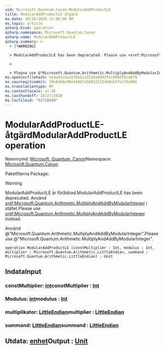 ```yaml
---
uid: Microsoft.Quantum.Canon.ModularAddProductLE
title: ModularAddProductLE-åtgärd
ms.date: 10/26/2020 12:00:00 AM
ms.topic: article
qsharp.kind: operation
qsharp.namespace: Microsoft.Quantum.Canon
qsharp.name: ModularAddProductLE
qsharp.summary: >-
  > [!WARNING]

  > ModularAddProductLE has been deprecated. Please use <xref:Microsoft.Quantum.Arithmetic.MultiplyAndAddByModularInteger> instead.

  >

  > Please use @"Microsoft.Quantum.Arithmetic.MultiplyAndAddByModularInteger".
ms.openlocfilehash: 5eda41caa187bb1c32220a8993fe19980f9cdd79
ms.sourcegitcommit: 29e0d88a30e4166fa580132124b0eb57e1f0e986
ms.translationtype: MT
ms.contentlocale: sv-SE
ms.lasthandoff: 10/27/2020
ms.locfileid: "92728599"
---
```

# <a name="modularaddproductle-operation"></a><span data-ttu-id="cd5b6-102">ModularAddProductLE-åtgärd</span><span class="sxs-lookup"><span data-stu-id="cd5b6-102">ModularAddProductLE operation</span></span>

<span data-ttu-id="cd5b6-103">Namnrymd: [Microsoft. Quantum. Canon](xref:Microsoft.Quantum.Canon)</span><span class="sxs-lookup"><span data-stu-id="cd5b6-103">Namespace: [Microsoft.Quantum.Canon](xref:Microsoft.Quantum.Canon)</span></span>

<span data-ttu-id="cd5b6-104">Paketfilerna [](https://nuget.org/packages/)</span><span class="sxs-lookup"><span data-stu-id="cd5b6-104">Package: [](https://nuget.org/packages/)</span></span>


> [!WARNING]
> <span data-ttu-id="cd5b6-105">ModularAddProductLE är föråldrad.</span><span class="sxs-lookup"><span data-stu-id="cd5b6-105">ModularAddProductLE has been deprecated.</span></span> <span data-ttu-id="cd5b6-106">Använd <xref:Microsoft.Quantum.Arithmetic.MultiplyAndAddByModularInteger> i stället.</span><span class="sxs-lookup"><span data-stu-id="cd5b6-106">Please use <xref:Microsoft.Quantum.Arithmetic.MultiplyAndAddByModularInteger> instead.</span></span>
>
> <span data-ttu-id="cd5b6-107">Använd @"Microsoft.Quantum.Arithmetic.MultiplyAndAddByModularInteger".</span><span class="sxs-lookup"><span data-stu-id="cd5b6-107">Please use @"Microsoft.Quantum.Arithmetic.MultiplyAndAddByModularInteger".</span></span>



```qsharp
operation ModularAddProductLE (constMultiplier : Int, modulus : Int, multiplier : Microsoft.Quantum.Arithmetic.LittleEndian, summand : Microsoft.Quantum.Arithmetic.LittleEndian) : Unit
```


## <a name="input"></a><span data-ttu-id="cd5b6-108">Indata</span><span class="sxs-lookup"><span data-stu-id="cd5b6-108">Input</span></span>

### <a name="constmultiplier--int"></a><span data-ttu-id="cd5b6-109">constMultiplier: [int](xref:microsoft.quantum.lang-ref.int)</span><span class="sxs-lookup"><span data-stu-id="cd5b6-109">constMultiplier : [Int](xref:microsoft.quantum.lang-ref.int)</span></span>




### <a name="modulus--int"></a><span data-ttu-id="cd5b6-110">Modulus: [int](xref:microsoft.quantum.lang-ref.int)</span><span class="sxs-lookup"><span data-stu-id="cd5b6-110">modulus : [Int](xref:microsoft.quantum.lang-ref.int)</span></span>




### <a name="multiplier--littleendian"></a><span data-ttu-id="cd5b6-111">multiplikator: [LittleEndian](xref:Microsoft.Quantum.Arithmetic.LittleEndian)</span><span class="sxs-lookup"><span data-stu-id="cd5b6-111">multiplier : [LittleEndian](xref:Microsoft.Quantum.Arithmetic.LittleEndian)</span></span>




### <a name="summand--littleendian"></a><span data-ttu-id="cd5b6-112">summand: [LittleEndian](xref:Microsoft.Quantum.Arithmetic.LittleEndian)</span><span class="sxs-lookup"><span data-stu-id="cd5b6-112">summand : [LittleEndian](xref:Microsoft.Quantum.Arithmetic.LittleEndian)</span></span>





## <a name="output--unit"></a><span data-ttu-id="cd5b6-113">Utdata: [enhet](xref:microsoft.quantum.lang-ref.unit)</span><span class="sxs-lookup"><span data-stu-id="cd5b6-113">Output : [Unit](xref:microsoft.quantum.lang-ref.unit)</span></span>

